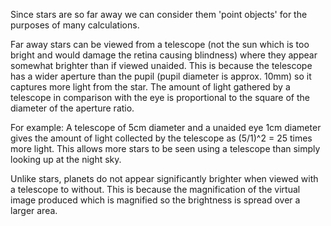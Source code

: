 Since stars are so far away we can consider them 'point objects' for the purposes of many calculations.

Far away stars can be viewed from a telescope (not the sun which is too bright and would damage the retina causing blindness) where they appear somewhat brighter than if viewed unaided. This is because the telescope has a wider aperture than the pupil (pupil diameter is approx. 10mm) so it captures more light from the star. The amount of light gathered by a telescope in comparison with the eye is proportional to the square of the diameter of the aperture ratio.

For example: A telescope of 5cm diameter and a unaided eye 1cm diameter gives the amount of light collected by the telescope as (5/1)^2 = 25 times more light.
This allows more stars to be seen using a telescope than simply looking up at the night sky.

Unlike stars, planets do not appear significantly brighter when viewed with a telescope to without. This is because the magnification of the virtual image produced which is magnified so the brightness is spread over a larger area.
